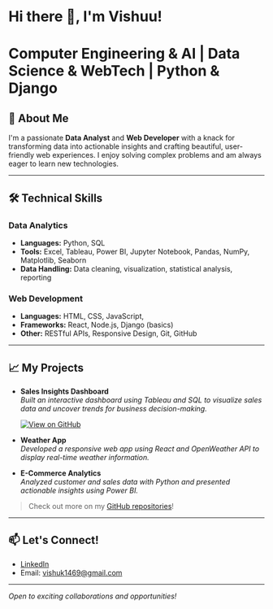 # Hi there 👋, I'm Vishuu!

# Computer Engineering & AI | Data Science & WebTech | Python & Django

## 🚀 About Me
I'm a passionate **Data Analyst** and **Web Developer** with a knack for transforming data into actionable insights and crafting beautiful, user-friendly web experiences. I enjoy solving complex problems and am always eager to learn new technologies.

---

## 🛠️ Technical Skills

### Data Analytics
- **Languages:** Python,  SQL
- **Tools:** Excel, Tableau, Power BI, Jupyter Notebook, Pandas, NumPy, Matplotlib, Seaborn
- **Data Handling:** Data cleaning, visualization, statistical analysis, reporting

### Web Development
- **Languages:** HTML, CSS, JavaScript, 
- **Frameworks:** React, Node.js, Django (basics)
- **Other:** RESTful APIs, Responsive Design, Git, GitHub

---

## 📈 My Projects

- **Sales Insights Dashboard**  
  *Built an interactive dashboard using Tableau and SQL to visualize sales data and uncover trends for business decision-making.*
  
   [![View on GitHub](https://img.shields.io/badge/View%20on-GitHub-black?style=for-the-badge&logo=github)](https://github.com/vishuuu3/Coffee-Sales-Analysis-Report)

  
  
- **Weather App**  
  *Developed a responsive web app using React and OpenWeather API to display real-time weather information.*
- **E-Commerce Analytics**  
  *Analyzed customer and sales data with Python and presented actionable insights using Power BI.*

> Check out more on my [GitHub repositories](https://github.com/vishuuu3?tab=repositories)!

---

## 📫 Let's Connect!
- [LinkedIn](https://www.linkedin.com/in/vishu381)
- Email: vishuk1469@gmail.com

---

*Open to exciting collaborations and opportunities!*
